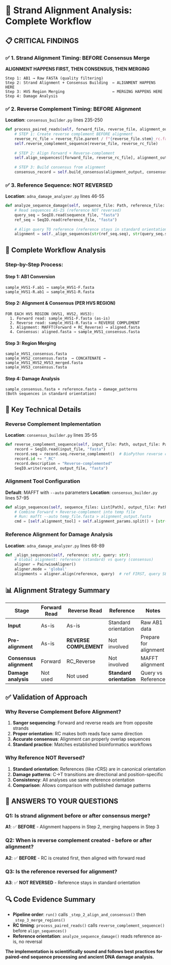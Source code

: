 # 🧬 Strand Alignment Analysis: Complete Workflow

## 📋 **CRITICAL FINDINGS**

### ✅ **1. Strand Alignment Timing: BEFORE Consensus Merge**

**ALIGNMENT HAPPENS FIRST, THEN CONSENSUS, THEN MERGING**

```
Step 1: AB1 → Raw FASTA (quality filtering)
Step 2: Strand Alignment + Consensus Building  ← ALIGNMENT HAPPENS HERE
Step 3: HVS Region Merging                     ← MERGING HAPPENS HERE
Step 4: Damage Analysis
```

### ✅ **2. Reverse Complement Timing: BEFORE Alignment**

**Location**: `consensus_builder.py` lines 235-250

```python
def process_paired_reads(self, forward_file, reverse_file, alignment_output, consensus_output, sample_name):
    # STEP 1: Create reverse complement BEFORE alignment
    reverse_rc_file = reverse_file.parent / f"{reverse_file.stem}_rc.fasta"
    self.reverse_complement_sequence(reverse_file, reverse_rc_file)
    
    # STEP 2: Align Forward + Reverse-complement
    self.align_sequences([forward_file, reverse_rc_file], alignment_output)
    
    # STEP 3: Build consensus from alignment
    consensus_record = self.build_consensus(alignment_output, consensus_output, ...)
```

### ✅ **3. Reference Sequence: NOT REVERSED**

**Location**: `adna_damage_analyzer.py` lines 46-55

```python
def analyze_sequence_damage(self, sequence_file: Path, reference_file: Path):
    # Read sequences AS-IS (reference NOT reversed)
    query_seq = SeqIO.read(sequence_file, "fasta")
    ref_seq = SeqIO.read(reference_file, "fasta")
    
    # Align query TO reference (reference stays in standard orientation)
    alignment = self._align_sequences(str(ref_seq.seq), str(query_seq.seq))
```

## 🔄 **Complete Workflow Analysis**

### **Step-by-Step Process:**

#### **Step 1: AB1 Conversion**
```
sample_HVS1-F.ab1 → sample_HVS1-F.fasta
sample_HVS1-R.ab1 → sample_HVS1-R.fasta
```

#### **Step 2: Alignment & Consensus (PER HVS REGION)**
```
FOR EACH HVS REGION (HVS1, HVS2, HVS3):
  1. Forward read: sample_HVS1-F.fasta (as-is)
  2. Reverse read: sample_HVS1-R.fasta → REVERSE COMPLEMENT
  3. Alignment: MAFFT(Forward + RC_Reverse) → aligned.fasta
  4. Consensus: aligned.fasta → sample_HVS1_consensus.fasta
```

#### **Step 3: Region Merging**
```
sample_HVS1_consensus.fasta
sample_HVS2_consensus.fasta  → CONCATENATE → sample_HVS1_HVS2_HVS3_merged.fasta
sample_HVS3_consensus.fasta
```

#### **Step 4: Damage Analysis**
```
sample_consensus.fasta + reference.fasta → damage_patterns
(Both sequences in standard orientation)
```

## 🎯 **Key Technical Details**

### **Reverse Complement Implementation**
**Location**: `consensus_builder.py` lines 35-55

```python
def reverse_complement_sequence(self, input_file: Path, output_file: Path):
    record = SeqIO.read(input_file, "fasta")
    record.seq = record.seq.reverse_complement()  # BioPython reverse complement
    record.id += "_RC"
    record.description = "Reverse-complemented"
    SeqIO.write(record, output_file, "fasta")
```

### **Alignment Tool Configuration**
**Default**: MAFFT with `--auto` parameters
**Location**: `consensus_builder.py` lines 57-95

```python
def align_sequences(self, sequence_files: List[Path], output_file: Path):
    # Combine Forward + Reverse-complement into temp file
    # Run: mafft --auto temp_file.fasta > alignment_output.fasta
    cmd = [self.alignment_tool] + self.alignment_params.split() + [str(temp_file)]
```

### **Reference Alignment for Damage Analysis**
**Location**: `adna_damage_analyzer.py` lines 68-89

```python
def _align_sequences(self, reference: str, query: str):
    # Global alignment: reference (standard) vs query (consensus)
    aligner = PairwiseAligner()
    aligner.mode = 'global'
    alignments = aligner.align(reference, query)  # ref FIRST, query SECOND
```

## 📊 **Alignment Strategy Summary**

| Stage | Forward Read | Reverse Read | Reference | Notes |
|-------|-------------|--------------|-----------|-------|
| **Input** | As-is | As-is | Standard orientation | Raw AB1 data |
| **Pre-alignment** | As-is | **REVERSE COMPLEMENT** | Not involved | Prepare for alignment |
| **Consensus alignment** | Forward | RC_Reverse | Not involved | MAFFT alignment |
| **Damage analysis** | Not used | Not used | **Standard orientation** | Query vs Reference |

## ✅ **Validation of Approach**

### **Why Reverse Complement Before Alignment?**
1. **Sanger sequencing**: Forward and reverse reads are from opposite strands
2. **Proper orientation**: RC makes both reads face same direction
3. **Accurate consensus**: Alignment can properly overlap sequences
4. **Standard practice**: Matches established bioinformatics workflows

### **Why Reference NOT Reversed?**
1. **Standard orientation**: References (like rCRS) are in canonical orientation
2. **Damage patterns**: C→T transitions are directional and position-specific
3. **Consistency**: All analyses use same reference orientation
4. **Comparison**: Allows comparison with published damage patterns

## 🎯 **ANSWERS TO YOUR QUESTIONS**

### **Q1: Is strand alignment before or after consensus merge?**
**A1**: ✅ **BEFORE** - Alignment happens in Step 2, merging happens in Step 3

### **Q2: When is reverse complement created - before or after alignment?**
**A2**: ✅ **BEFORE** - RC is created first, then aligned with forward read

### **Q3: Is the reference reversed for alignment?**
**A3**: ✅ **NOT REVERSED** - Reference stays in standard orientation

## 🔍 **Code Evidence Summary**

- **Pipeline order**: `run()` calls `_step_2_align_and_consensus()` then `_step_3_merge_regions()`
- **RC timing**: `process_paired_reads()` calls `reverse_complement_sequence()` before `align_sequences()`
- **Reference orientation**: `analyze_sequence_damage()` reads reference as-is, no reversal

**The implementation is scientifically sound and follows best practices for paired-end sequence processing and ancient DNA damage analysis.**
